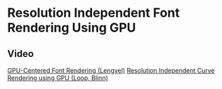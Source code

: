 # Resolution Independent Font Rendering Using GPU
 
## Video
[GPU-Centered Font Rendering (Lengyel)](https://youtu.be/wCXwYY67C0k)
[Resolution Independent Curve Rendering using GPU (Loop, Blinn)](https://youtu.be/CngXMwedVJc)

